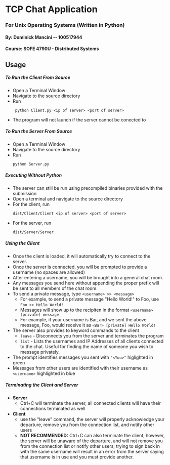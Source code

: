 # TCP Chat Application
### For Unix Operating Systems (Written in Python)

#### By: Dominick Mancini -- 100517944 ####
#### Course: SOFE 4790U - Distributed Systems ####

## Usage
##### To Run the Client From Source #####
* Open a Terminal Window
* Navigate to the source directory
* Run
    ~~~~
     python Client.py <ip of server> <port of server>
    ~~~~
* The program will not launch if the server cannot be conected to

##### To Run the Server From Source #####
* Open a Terminal Window
* Navigate to the source directory
* Run
    ```
    python Server.py
    ```

##### Executing Without Python #####
* The server can still be run using precompiled binaries provided with the submission
* Open a terminal and navigate to the source directory
* For the client, run
    ```
    dist/Client/Client <ip of server> <port of server>
    ```
* For the server, run
    ```
    dist/Server/Server
    ```

##### Using the Client #####
* Once the client is loaded, it will automatically try to connect to the server.
* Once the server is connected, you will be prompted to provide a username (no spaces are allowed)
* After entering a username, you will be brought into a general chat room.
* Any messages you send here without appending the proper prefix will be sent to all members of the chat room.
* To send a private message, type ```<username> >> <message>```
    * For example, to send a private message "Hello World!" to Foo, use ```Foo >> Hello World!```
    * Messages will show up to the recipiten in the format ```<username> [private] message```
    * For example, if your username is Bar, and we sent the above message, Foo, would receive it as ```<Bar> [private] Hello World!```
* The server also provides to keyword commands to the client
    * ```leave``` - Disconnects you from the server and terminates the program
    * ```list``` - Lists the usernames and IP Addresses of all clients connected to the chat. Useful for finding the name of someone you wish to message privately.
* The prompt identifies messages you sent with ```"<You>"``` higlighted in green
* Messages from other users are identified with their username as ```<username>``` highlighted in blue

##### Terminating the Client and Server #####
* **Server**
    * Ctrl+C will terminate the server, all connected clients will have their connections terminated as well
* **Client**
    * use the "leave" command, the server will properly acknowledge your departure, remove you from the connection list, and notify other users
    * **NOT RECOMMENDED:** Ctrl+C can also terminate the client, however, the server will be unaware of the departure, and will not remove you from the connection list or notify other users; trying to sign back in with the same username will result in an error from the server saying that username is in use and you must provide another.
